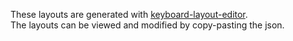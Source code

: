 These layouts are generated with [keyboard-layout-editor](https://www.keyboard-layout-editor.com/).  
The layouts can be viewed and modified by copy-pasting the json.
